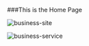 ###This is the Home Page 

![business-site](https://user-images.githubusercontent.com/67522406/102297456-54b7fe80-3f75-11eb-8dc4-5c6f5478dd22.png)

![business-service](https://user-images.githubusercontent.com/67522406/102297477-5c77a300-3f75-11eb-97dd-2edf595b0413.png)
